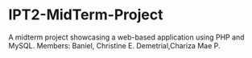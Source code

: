 # IPT2-MidTerm-Project
A midterm project showcasing a web-based application using PHP and MySQL. 
Members:
Baniel, Christine E.
Demetrial,Chariza Mae P.
